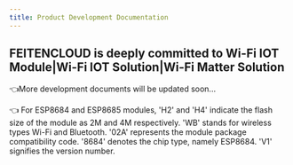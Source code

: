 ```yaml
---
title: Product Development Documentation
---
```


## FEITENCLOUD is deeply committed to Wi-Fi IOT Module|Wi-Fi IOT Solution|Wi-Fi Matter Solution 


👈More development documents will be updated soon...

👈 For ESP8684 and ESP8685 modules, 'H2' and 'H4' indicate the flash size of the module as 2M and 4M respectively. 'WB' stands for wireless types Wi-Fi and Bluetooth. '02A' represents the module package compatibility code. '8684' denotes the chip type, namely ESP8684. 'V1' signifies the version number.